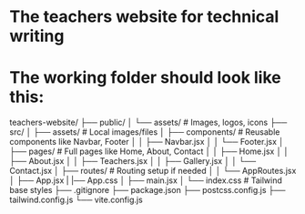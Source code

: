  # The teachers website for technical writing

 # The working folder should look like this:
 teachers-website/
├── public/
│   └── assets/                # Images, logos, icons
├── src/
│   ├── assets/                # Local images/files
│   ├── components/            # Reusable components like Navbar, Footer
│   │   ├── Navbar.jsx
│   │   └── Footer.jsx
│   ├── pages/                 # Full pages like Home, About, Contact
│   │   ├── Home.jsx
│   │   ├── About.jsx
│   │   ├── Teachers.jsx
│   │   ├── Gallery.jsx
│   │   └── Contact.jsx
│   ├── routes/                # Routing setup if needed
│   │   └── AppRoutes.jsx
│   ├── App.jsx
|   |── App.css
│   ├── main.jsx
│   └── index.css              # Tailwind base styles
├── .gitignore
├── package.json
├── postcss.config.js
├── tailwind.config.js
└── vite.config.js
